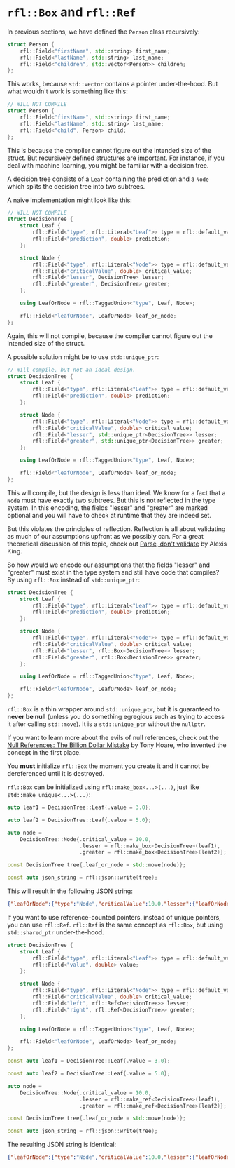 # `rfl::Box` and `rfl::Ref` 

In previous sections, we have defined the `Person` class recursively:

```cpp
struct Person {
    rfl::Field<"firstName", std::string> first_name;
    rfl::Field<"lastName", std::string> last_name;
    rfl::Field<"children", std::vector<Person>> children;
};
```

This works, because `std::vector` contains a pointer under-the-hood. But what wouldn't work is something like this:

```cpp
// WILL NOT COMPILE
struct Person {
    rfl::Field<"firstName", std::string> first_name;
    rfl::Field<"lastName", std::string> last_name;
    rfl::Field<"child", Person> child;
};
```

This is because the compiler cannot figure out the intended size of the struct. But recursively defined structures
are important. For instance, if you deal with machine learning, you might be familiar with a decision tree.

A decision tree consists of a `Leaf` containing the prediction and a `Node` which splits the decision tree into
two subtrees.

A naive implementation might look like this:

```cpp
// WILL NOT COMPILE
struct DecisionTree {
    struct Leaf {
        rfl::Field<"type", rfl::Literal<"Leaf">> type = rfl::default_value;
        rfl::Field<"prediction", double> prediction;
    };

    struct Node {
        rfl::Field<"type", rfl::Literal<"Node">> type = rfl::default_value;
        rfl::Field<"criticalValue", double> critical_value;
        rfl::Field<"lesser", DecisionTree> lesser;
        rfl::Field<"greater", DecisionTree> greater;
    };

    using LeafOrNode = rfl::TaggedUnion<"type", Leaf, Node>;

    rfl::Field<"leafOrNode", LeafOrNode> leaf_or_node;
};
```

Again, this will not compile, because the compiler cannot figure out the intended size of the struct.

A possible solution might be to use `std::unique_ptr`:

```cpp
// Will compile, but not an ideal design.
struct DecisionTree {
    struct Leaf {
        rfl::Field<"type", rfl::Literal<"Leaf">> type = rfl::default_value;
        rfl::Field<"prediction", double> prediction;
    };

    struct Node {
        rfl::Field<"type", rfl::Literal<"Node">> type = rfl::default_value;
        rfl::Field<"criticalValue", double> critical_value;
        rfl::Field<"lesser", std::unique_ptr<DecisionTree>> lesser;
        rfl::Field<"greater", std::unique_ptr<DecisionTree>> greater;
    };

    using LeafOrNode = rfl::TaggedUnion<"type", Leaf, Node>;

    rfl::Field<"leafOrNode", LeafOrNode> leaf_or_node;
};
```

This will compile, but the design is less than ideal. We know for a fact that a `Node` must have
exactly two subtrees. But this is not reflected in the type system. In this encoding, the fields 
"lesser" and "greater" are marked optional and you will have to check at runtime that they are indeed set.

But this violates the principles of reflection. Reflection is all about validating as much of our assumptions
upfront as we possibly can. For a great theoretical discussion of this topic, check out 
[Parse, don't validate](https://lexi-lambda.github.io/blog/2019/11/05/parse-don-t-validate/)
by Alexis King.

So how would we encode our assumptions that the fields "lesser" and "greater" must exist in the type system and
still have code that compiles? By using `rfl::Box` instead of `std::unique_ptr`:

```cpp
struct DecisionTree {
    struct Leaf {
        rfl::Field<"type", rfl::Literal<"Leaf">> type = rfl::default_value;
        rfl::Field<"prediction", double> prediction;
    };

    struct Node {
        rfl::Field<"type", rfl::Literal<"Node">> type = rfl::default_value;
        rfl::Field<"criticalValue", double> critical_value;
        rfl::Field<"lesser", rfl::Box<DecisionTree>> lesser;
        rfl::Field<"greater", rfl::Box<DecisionTree>> greater;
    };

    using LeafOrNode = rfl::TaggedUnion<"type", Leaf, Node>;

    rfl::Field<"leafOrNode", LeafOrNode> leaf_or_node;
};
```

`rfl::Box` is a thin wrapper around `std::unique_ptr`, but it is guaranteed to **never be null** (unless you do something egregious such as trying to access it after calling `std::move`). It is a `std::unique_ptr` without the `nullptr`.

If you want to learn more about the evils of null references, check out the 
[Null References: The Billion Dollar Mistake](https://www.infoq.com/presentations/Null-References-The-Billion-Dollar-Mistake-Tony-Hoare/)
by Tony Hoare, who invented the concept in the first place.

You **must** initialize `rfl::Box` the moment you create it and it cannot be dereferenced until it is destroyed.

`rfl::Box` can be initialized using `rfl::make_box<...>(...)`, just like `std::make_unique<...>(...)`:

```cpp
auto leaf1 = DecisionTree::Leaf{.value = 3.0};

auto leaf2 = DecisionTree::Leaf{.value = 5.0};

auto node =
    DecisionTree::Node{.critical_value = 10.0,
                       .lesser = rfl::make_box<DecisionTree>(leaf1),
                       .greater = rfl::make_box<DecisionTree>(leaf2)};

const DecisionTree tree{.leaf_or_node = std::move(node)};

const auto json_string = rfl::json::write(tree);
```

This will result in the following JSON string:

```json
{"leafOrNode":{"type":"Node","criticalValue":10.0,"lesser":{"leafOrNode":{"type":"Leaf","value":3.0}},"greater":{"leafOrNode":{"type":"Leaf","value":5.0}}}}
```

If you want to use reference-counted pointers, instead of unique pointers, you can use `rfl::Ref`. 
`rfl::Ref` is the same concept as `rfl::Box`, but using `std::shared_ptr` under-the-hood.

```cpp
struct DecisionTree {
    struct Leaf {
        rfl::Field<"type", rfl::Literal<"Leaf">> type = rfl::default_value;
        rfl::Field<"value", double> value;
    };

    struct Node {
        rfl::Field<"type", rfl::Literal<"Node">> type = rfl::default_value;
        rfl::Field<"criticalValue", double> critical_value;
        rfl::Field<"left", rfl::Ref<DecisionTree>> lesser;
        rfl::Field<"right", rfl::Ref<DecisionTree>> greater;
    };

    using LeafOrNode = rfl::TaggedUnion<"type", Leaf, Node>;

    rfl::Field<"leafOrNode", LeafOrNode> leaf_or_node;
};

const auto leaf1 = DecisionTree::Leaf{.value = 3.0};

const auto leaf2 = DecisionTree::Leaf{.value = 5.0};

auto node =
    DecisionTree::Node{.critical_value = 10.0,
                       .lesser = rfl::make_ref<DecisionTree>(leaf1),
                       .greater = rfl::make_ref<DecisionTree>(leaf2)};

const DecisionTree tree{.leaf_or_node = std::move(node)};

const auto json_string = rfl::json::write(tree);
```

The resulting JSON string is identical:

```json
{"leafOrNode":{"type":"Node","criticalValue":10.0,"lesser":{"leafOrNode":{"type":"Leaf","value":3.0}},"greater":{"leafOrNode":{"type":"Leaf","value":5.0}}}}
```



